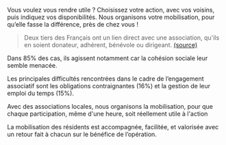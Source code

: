 Vous voulez vous rendre utile ? Choisissez votre action, avec vos voisins, puis indiquez vos disponibilités. Nous organisons votre mobilisation, pour qu’elle fasse la différence, près de chez vous !

> Deux tiers des Français ont un lien direct avec une association, qu'ils en soient donateur, adhérent, bénévole ou dirigeant. [(source)](www.recherches-solidarites.org/media/uploads/infographie-lfb-2015.pdf)

Dans 85% des cas, ils agissent notamment car la cohésion sociale leur semble menacée. 

Les principales difficultés rencontrées dans le cadre de l’engagement associatif sont les obligations contraignantes (16%) et la gestion de leur emploi du temps (15%).

Avec des associations locales, nous organisons la mobilisation, pour que chaque participation, même d'une heure, soit réellement utile à l'action

La mobilisation des résidents est accompagnée, facilitée, et valorisée avec un retour fait à chacun sur le bénéfice de l’opération. 